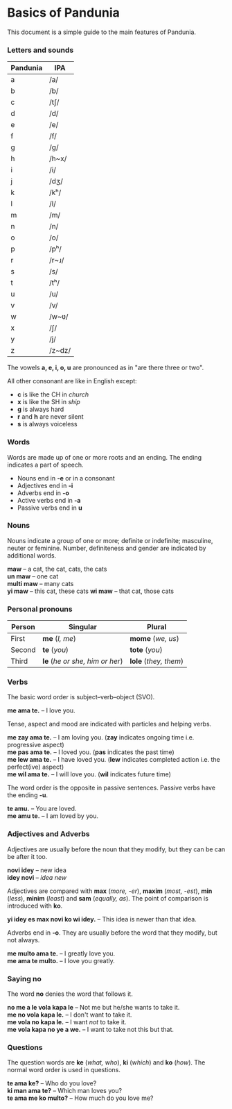 # Basics of Pandunia

This document is a simple guide to the main features of Pandunia.


### Letters and sounds

| Pandunia | IPA |
|----------|-----|
| a | /a/ |
| b | /b/ |
| c | /tʃ/ |
| d | /d/ |
| e | /e/ |
| f | /f/ |
| g | /g/ |
| h | /h~x/ |
| i | /i/ |
| j | /dʒ/ |
| k | /kʰ/ |
| l | /l/ |
| m | /m/ |
| n | /n/ |
| o | /o/ |
| p | /pʰ/ |
| r | /r~ɹ/ |
| s | /s/ |
| t | /tʰ/ |
| u | /u/ |
| v | /v/ |
| w | /w~ʋ/ |
| x | /ʃ/ |
| y | /j/ |
| z | /z~dz/ |

The vowels **a, e, i, o, u** are pronounced as in "are there three or two".

All other consonant are like in English except:

- **c** is like the CH in _church_
- **x** is like the SH in _ship_
- **g** is always hard
- **r** and **h** are never silent
- **s** is always voiceless

### Words

Words are made up of one or more roots and an ending.
The ending indicates a part of speech.

- Nouns end in **-e** or in a consonant
- Adjectives end in **-i**
- Adverbs end in **-o**
- Active verbs end in **-a**
- Passive verbs end in **u**

### Nouns

Nouns indicate a group of one or more; definite or indefinite; masculine, neuter or feminine.
Number, definiteness and gender are indicated by additional words.

**maw**
– a cat, the cat, cats, the cats  
**un maw**
– one cat  
**multi maw**
– many cats  
**yi maw**
– this cat, these cats
**wi maw**
– that cat, those cats

### Personal pronouns

| Person | Singular                         | Plural                  |
|--------|----------------------------------|-------------------------|
| First  | **me** (_I, me_)                 | **mome** (_we, us_)     |
| Second | **te** (_you_)                   | **tote** (_you_)        |
| Third  | **le** (_he or she, him or her_) | **lole** (_they, them_) |

### Verbs

The basic word order is subject–verb–object (SVO).

**me ama te.**
– I love you.

Tense, aspect and mood are indicated with particles and helping verbs.

**me zay ama te.**
– I am loving you.
(**zay** indicates ongoing time i.e. progressive aspect)  
**me pas ama te.**
– I loved you.
(**pas** indicates the past time)  
**me lew ama te.**
– I have loved you.
(**lew** indicates completed action i.e. the perfect(ive) aspect)  
**me wil ama te.**
– I will love you.
(**wil** indicates future time)

The word order is the opposite in passive sentences.
Passive verbs have the ending **-u**.

**te amu.**
– You are loved.  
**me amu te.**
– I am loved by you.


### Adjectives and Adverbs

Adjectives are usually before the noun that they modify,
but they can be can be after it too.

**novi idey**
– new idea  
**idey novi**
– _idea new_

Adjectives are compared with
**max** (_more, -er_), **maxim** (_most, -est_),
**min** (_less_), **minim** (_least_) and **sam** (_equally, as_).
The point of comparison is introduced with **ko**.

**yi idey es max novi ko wi idey.**
– This idea is newer than that idea.

Adverbs end in **-o**.
They are usually before the word that they modify,
but not always.

**me multo ama te.**
– I greatly love you.  
**me ama te multo.**
– I love you greatly.


### Saying no

The word **no** denies the word that follows it.

**no me a le vola kapa le**
– Not me but he/she wants to take it.  
**me no vola kapa le.**
– I don't want to take it.  
**me vola no kapa le.**
– I want _not_ to take it.  
**me vola kapa no ye a we.**
– I want to take not this but that.


### Questions

The question words are
**ke** (_what, who_), **ki** (_which_) and **ko** (_how_).
The normal word order is used in questions.

**te ama ke?**
– Who do you love?  
**ki man ama te?**
– Which man loves you?  
**te ama me ko multo?**
– How much do you love me?

